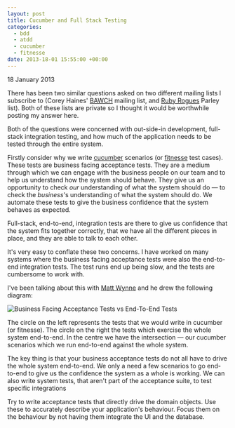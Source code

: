 ```yaml
---
layout: post
title: Cucumber and Full Stack Testing
categories:
  - bdd
  - atdd
  - cucumber
  - fitnesse
date: 2013-18-01 15:55:00 +00:00
---
```

<p class="date">18 January 2013</p>

There has been two similar questions asked on two different mailing lists
I subscribe to (Corey Haines'
[BAWCH](http://www.cleancoders.com/codecast/bawch-episode-1/show "Build an app
with Corey Haines") mailing list, and [Ruby Rogues](http://rubyrogues.com/)
Parley list). Both of these lists are private so I thought it would be
worthwhile posting my answer here.

Both of the questions were concerned with out-side-in development, full-stack
integration testing, and how much of the application needs to be tested through
the entire system.

Firstly consider why we write [cucumber](http://cukes.info/) scenarios (or
[fitnesse](http://fitnesse.org/) test cases). These tests are business facing
acceptance tests. They are a medium through which we can engage with the
business people on our team and to help us understand how the system should
behave. They give us an opportunity to check _our_ understanding of what the
system should do &mdash; to check the _business_'s understanding of what the
system should do. We automate these tests to give the business confidence that
the system behaves as expected.

Full-stack, end-to-end, integration tests are there to give us confidence that
the system fits together correctly, that we have all the different pieces in
place, and they are able to talk to each other.

It's very easy to conflate these two concerns. I have worked on many systems
where the business facing acceptance tests were also the end-to-end integration
tests. The test runs end up being slow, and the tests are cumbersome to work
with.

I've been talking about this with [Matt Wynne](https://twitter.com/mattwynne)
and he drew the following diagram:

![Business Facing Acceptance Tests vs End-To-End
Tests](/images/business-facing-vs-end-to-end.png)

The circle on the left represents the tests that we would write in cucumber (or
fitnesse). The circle on the right the tests which exercise the whole system
end-to-end. In the centre we have the intersection &mdash; our cucumber
scenarios which we run end-to-end against the whole system.

The key thing is that your business acceptance tests do not all have to drive
the whole system end-to-end. We only a need a few scenarios to go end-to-end to
give us the confidence the system as a whole is working. We can also write
system tests, that aren't part of the acceptance suite, to test specific
integrations

Try to write acceptance tests that directly drive the domain objects. Use these
to accurately describe your application's behaviour. Focus them on the behaviour
by not having them integrate the UI and the database.
